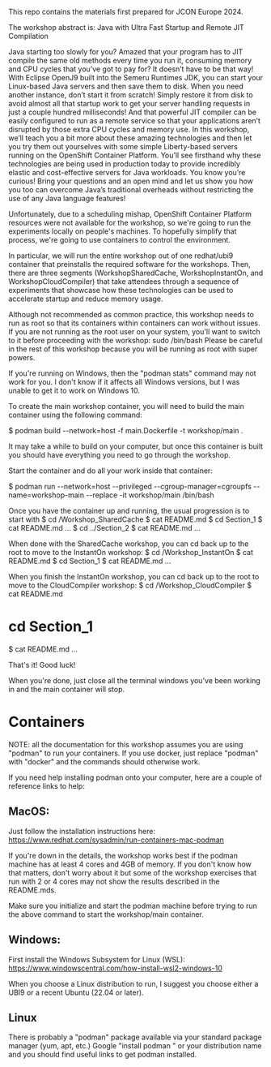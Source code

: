 This repo contains the materials first prepared for JCON Europe 2024.

The workshop abstract is:
Java with Ultra Fast Startup and Remote JIT Compilation

Java starting too slowly for you? Amazed that your program has to JIT compile
the same old methods every time you run it, consuming memory and CPU cycles
that you’ve got to pay for? It doesn’t have to be that way! With Eclipse OpenJ9
built into the Semeru Runtimes JDK, you can start your Linux-based Java servers
and then save them to disk. When you need another instance, don’t start it from
scratch! Simply restore it from disk to avoid almost all that startup work to get
your server handling requests in just a couple hundred milliseconds! And that
powerful JIT compiler can be easily configured to run as a remote service so that
your applications aren’t disrupted by those extra CPU cycles and memory use. In
this workshop, we’ll teach you a bit more about these amazing technologies and
then let you try them out yourselves with some simple Liberty-based servers running
on the OpenShift Container Platform. You’ll see firsthand why these technologies
are being used in production today to provide incredibly elastic and cost-effective
servers for Java workloads. You know you’re curious! Bring your questions and an
open mind and let us show you how you too can overcome Java’s traditional overheads
without restricting the use of any Java language features!


Unfortunately, due to a scheduling mishap, OpenShift Container Platform resources
were not available for the workshop, so we're going to run the experiments
locally on people's machines. To hopefully simplify that process, we're going to
use containers to control the environment.

In particular, we will run the entire workshop out of one redhat/ubi9 container
that preinstalls the required software for the workshops. Then, there are three
segments (WorkshopSharedCache, WorkshopInstantOn, and WorkshopCloudCompiler)
that take attendees through a sequence of experiments that showcase how these
technologies can be used to accelerate startup and reduce memory usage.

Although not recommended as common practice, this workshop needs to run as
root so that its containers within containers can work without issues. If
you are not running as the root user on your system, you'll want to switch
to it before proceeding with the workshop:
	sudo /bin/bash
Please be careful in the rest of this workshop because you will be running
as root with super powers.

If you're running on Windows, then the "podman stats" command may  not work
for you. I don't know if it affects all Windows versions, but I was unable
to get it to work on Windows 10.

To create the main workshop container, you will need to build the main container
using the following command:

$ podman build --network=host -f main.Dockerfile -t workshop/main .

It may take a while to build on your computer, but once this container is built
you should have everything you need to go through the workshop.

Start the container and do all your work inside that container:

$ podman run --network=host --privileged --cgroup-manager=cgroupfs --name=workshop-main --replace -it workshop/main /bin/bash

Once you have the container up and running, the usual progression is to start with
$ cd /Workshop_SharedCache
$ cat README.md
$ cd Section_1
$ cat README.md
...
$ cd ../Section_2
$ cat README.md
...

When done with the SharedCache workshop, you can cd back up to the root to move to
the InstantOn workshop:
$ cd /Workshop_InstantOn
$ cat README.md
$ cd Section_1
$ cat README.md
...

When you finish the InstantOn workshop, you can cd back up to the root to move to
the CloudCompiler workshop:
$ cd /Workshop_CloudCompiler
$ cat README.md
# cd Section_1
$ cat README.md
...

That's it! Good luck!

When you're done, just close all the terminal windows you've been working in and
the main container will stop.


# Containers

NOTE: all the documentation for this workshop assumes you are using "podman" to
run your containers. If you use docker, just replace "podman" with "docker" and
the commands should otherwise work.

If you need help installing podman onto your computer, here are a couple of reference
links to help:

## MacOS:
Just follow the installation instructions here:
https://www.redhat.com/sysadmin/run-containers-mac-podman

If you're down in the details, the workshop works best if the podman machine has at
least 4 cores and 4GB of memory. If you don't know how that matters, don't worry about
it but some of the workshop exercises that run with 2 or 4 cores may not show the
results described in the README.mds.

Make sure you initialize and start the podman machine before trying to run the above
command to start the workshop/main container.

## Windows:
First install the Windows Subsystem for Linux (WSL):
https://www.windowscentral.com/how-install-wsl2-windows-10

When you choose a Linux distribution to run, I suggest you choose either a UBI9 or
a recent Ubuntu (22.04 or later).

## Linux
There is probably a "podman" package available via your standard package manager (yum, apt, etc.)
Google "install podman <package manager name>" or your distribution name and you should find
useful links to get podman installed.
